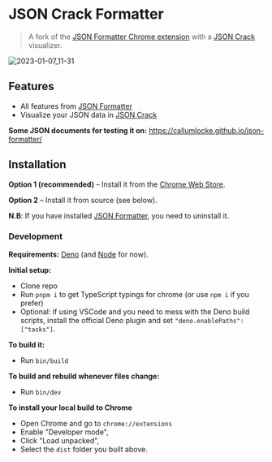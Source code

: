 # JSON Crack Formatter

> A fork of the [JSON Formatter Chrome extension](https://chrome.google.com/webstore/detail/json-formatter/bcjindcccaagfpapjjmafapmmgkkhgoa) with a [JSON Crack](https://jsoncrack.com/) visualizer.

![2023-01-07_11-31](https://user-images.githubusercontent.com/17952318/211146746-26a73d2a-025e-4199-bda6-b579e4798f47.png)

## Features

- All features from [JSON Formatter](https://github.com/callumlocke/json-formatter)
- Visualize your JSON data in [JSON Crack](https://jsoncrack.com/)

**Some JSON documents for testing it on:**
https://callumlocke.github.io/json-formatter/

## Installation

**Option 1 (recommended)** – Install it from the [Chrome Web Store](https://chrome.google.com/webstore/detail/ioanjonjikjnimckmaobngpeheholkko).

**Option 2** – Install it from source (see below).

**N.B**: If you have installed [JSON Formatter](https://chrome.google.com/webstore/detail/json-formatter/bcjindcccaagfpapjjmafapmmgkkhgoa), you need to uninstall it.

### Development

**Requirements:** [Deno](https://deno.land/) (and [Node](https://nodejs.org/en/) for now).

**Initial setup:**

- Clone repo
- Run `pnpm i` to get TypeScript typings for chrome (or use `npm i` if you prefer)
- Optional: if using VSCode and you need to mess with the Deno build scripts, install the official Deno plugin and set `"deno.enablePaths": ["tasks"]`.

**To build it:**

- Run `bin/build`

**To build and rebuild whenever files change:**

- Run `bin/dev`

**To install your local build to Chrome**

- Open Chrome and go to `chrome://extensions`
- Enable "Developer mode",
- Click "Load unpacked",
- Select the `dist` folder you built above.
